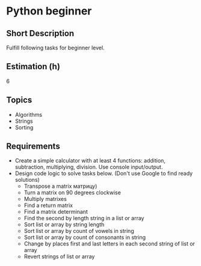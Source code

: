 # Python beginner

## Short Description

Fulfill following tasks for beginner level.

## Estimation (h)

6

## Topics

* Algorithms
* Strings
* Sorting

## Requirements

* Create a simple calculator with at least 4 functions: addition, subtraction, multiplying, division.
  Use console input/output.
* Design code logic to solve tasks below. (Don't use Google to find ready solutions)
  * Transpose a matrix матрицу)
  * Turn a matrix on 90 degrees clockwise
  * Multiply matrixes
  * Find a return matrix
  * Find a matrix determinant
  * Find the second by length string in a list or array
  * Sort list or array by string length
  * Sort list or array by count of vowels in string
  * Sort list or array by count of consonants in string
  * Change by places first and last letters in each second string of list or array
  * Revert strings of list or array
